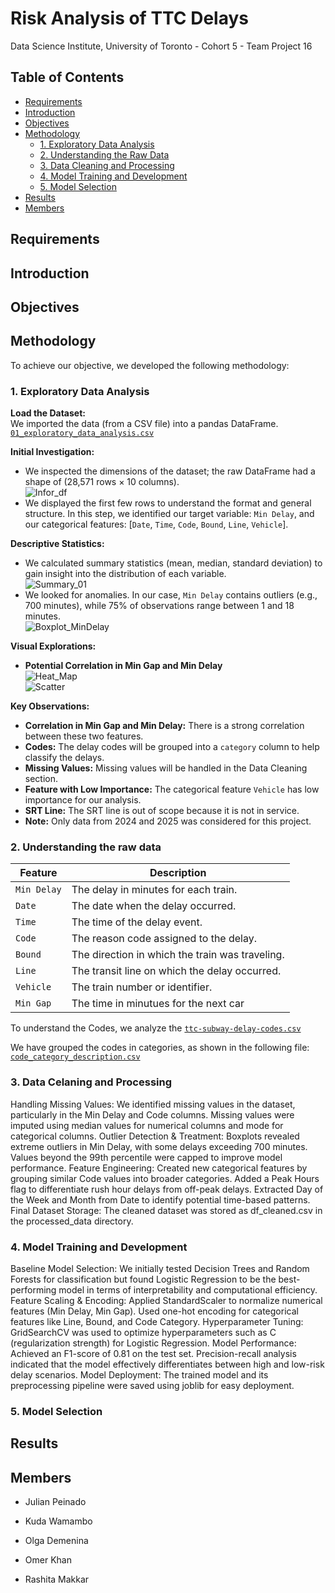 # Risk Analysis of TTC Delays

Data Science Institute, University of Toronto - Cohort 5 - Team Project 16

## Table of Contents

- [Requirements](#requirements)
- [Introduction](#introduction)
- [Objectives](#objectives)
- [Methodology](#methodology)
  - [1. Exploratory Data Analysis](#1-exploratory-data-analysis)
  - [2. Understanding the Raw Data](#2-understanding-the-raw-data)
  - [3. Data Cleaning and Processing](#3-data-cleaning-and-processing)
  - [4. Model Training and Development](#4-model-training-and-development)
  - [5. Model Selection](#5-model-selection)
- [Results](#results)
- [Members](#members)


## Requirements

## Introduction

## Objectives

## Methodology
To achieve our objective, we developed the following methodology:

### 1. Exploratory Data Analysis

**Load the Dataset:**  
We imported the data (from a CSV file) into a pandas DataFrame. [`01_exploratory_data_analysis.csv`](02_data_processing/01_exploratory_data_analysis.ipynb)  

**Initial Investigation:**
- We inspected the dimensions of the dataset; the raw DataFrame had a shape of (28,571 rows × 10 columns).  
  ![Infor_df](img/01_exploratory_data/02_info_df.jpg)
- We displayed the first few rows to understand the format and general structure. In this step, we identified our target variable: `Min Delay`, and our categorical features: [`Date`, `Time`, `Code`, `Bound`, `Line`, `Vehicle`].

**Descriptive Statistics:**
- We calculated summary statistics (mean, median, standard deviation) to gain insight into the distribution of each variable.  
  ![Summary_01](img/01_exploratory_data/01_DP.jpg)
- We looked for anomalies. In our case, `Min Delay` contains outliers (e.g., 700 minutes), while 75% of observations range between 1 and 18 minutes.  
  ![Boxplot_MinDelay](img/03_MinDelay_boxplot.png)

**Visual Explorations:**

- **Potential Correlation in Min Gap and Min Delay**  
  ![Heat_Map](img/01_exploratory_data/04_matrix.png)  
  ![Scatter](img/01_exploratory_data/05_scatter.png)

**Key Observations:**  
- **Correlation in Min Gap and Min Delay:** There is a strong correlation between these two features.  
- **Codes:** The delay codes will be grouped into a `category` column to help classify the delays.  
- **Missing Values:** Missing values will be handled in the Data Cleaning section.  
- **Feature with Low Importance:** The categorical feature `Vehicle` has low importance for our analysis.  
- **SRT Line:** The SRT line is out of scope because it is not in service.  
- **Note:** Only data from 2024 and 2025 was considered for this project.

###     2. Understanding the raw data


| Feature       | Description                                      |
|--------------|--------------------------------------------------|
| `Min Delay`  | The delay in minutes for each train.            |
| `Date`       | The date when the delay occurred.               |
| `Time`       | The time of the delay event.                    |
| `Code`       | The reason code assigned to the delay.          |
| `Bound`      | The direction in which the train was traveling. |
| `Line`       | The transit line on which the delay occurred.   |
| `Vehicle`    | The train number or identifier.                 |
| `Min Gap`   | The time in minutues for the next car           |

To understand the Codes, we analyze the [`ttc-subway-delay-codes.csv`](01_raw_data/ttc-subway-delay-codes.csv)

We have grouped the codes in categories, as shown in the following file: [`code_category_description.csv`](02_data_processing/code_category_description.csv)  

###     3. Data Celaning and Processing

Handling Missing Values: We identified missing values in the dataset, particularly in the Min Delay and Code columns. Missing values were imputed using median values for numerical columns and mode for categorical columns.
Outlier Detection & Treatment: Boxplots revealed extreme outliers in Min Delay, with some delays exceeding 700 minutes. Values beyond the 99th percentile were capped to improve model performance.
Feature Engineering:
Created new categorical features by grouping similar Code values into broader categories.
Added a Peak Hours flag to differentiate rush hour delays from off-peak delays.
Extracted Day of the Week and Month from Date to identify potential time-based patterns.
Final Dataset Storage: The cleaned dataset was stored as df_cleaned.csv in the processed_data directory.

###     4. Model Training and Development
Baseline Model Selection:
We initially tested Decision Trees and Random Forests for classification but found Logistic Regression to be the best-performing model in terms of interpretability and computational efficiency.
Feature Scaling & Encoding:
Applied StandardScaler to normalize numerical features (Min Delay, Min Gap).
Used one-hot encoding for categorical features like Line, Bound, and Code Category.
Hyperparameter Tuning:
GridSearchCV was used to optimize hyperparameters such as C (regularization strength) for Logistic Regression.
Model Performance:
Achieved an F1-score of 0.81 on the test set.
Precision-recall analysis indicated that the model effectively differentiates between high and low-risk delay scenarios.
Model Deployment:
The trained model and its preprocessing pipeline were saved using joblib for easy deployment.
###     5. Model Selection

## Results

## Members

- Julian Peinado

- Kuda Wamambo

- Olga Demenina

- Omer Khan

- Rashita Makkar





